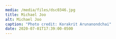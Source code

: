 ```yaml
---
media: /media/files/dsc0346.jpg
title: Michael Joo
alt: Michael Joo
caption: "Photo credit: Korakrit Arunanondchai"
date: 2020-07-01T17:39:00-0500
---
```

